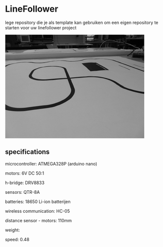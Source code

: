 # LineFollower

lege repository die je als template kan gebruiken om een eigen repository te starten voor uw linefollower project

![A description of my image](images/empty.png)

  
## specifications

microcontroller: ATMEGA328P (arduino nano)

motors: 6V DC 50:1

h-bridge: DRV8833

sensors: QTR-8A

batteries: 18650 Li-ion batterijen

wireless communication: HC-05

distance sensor - motors: 110mm

weight:

speed: 0.48

